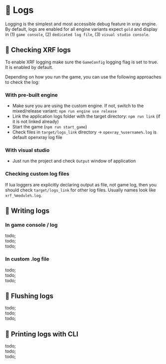 # 🧰 Logs

Logging is the simplest and most accessible debug feature in xray engine. <br/>
By default, logs are enabled for all engine variants expect `gold` and display in (1) `game console`,
(2) `dedicated log file`, (3) `visual studio console`.

## 🧰 Checking XRF logs

To enable XRF logging make sure the `GameConfig` logging flag is set to true. <br/>
It is enabled by default.

Depending on how you run the game, you can use the following approaches to check the log:

### With pre-built engine

- Make sure you are using the custom engine. If not, switch to the mixed/release variant: `npm run engine use release`
- Link the application logs folder with the target directory: `npm run link` (if it is not linked already)
- Start the game (`npm run start_game`)
- Check files in `target/logs_link` directory -> `opexray_%username%.log` is default openxray log file

### With visual studio

- Just run the project and check `Output` window of application

### Checking custom log files

If lua loggers are explicitly declaring output as file, not game log, then you should check `target/logs_link`
for other log files. Usually names look like `xrf_%module%.log`.

## 🧰 Writing logs

### In game console / log

todo; <br/>
todo; <br/>
todo; <br/>

### In custom .log file

todo; <br/>
todo; <br/>
todo; <br/>

## 🧰 Flushing logs

todo; <br/>
todo; <br/>
todo; <br/>

## 🧰 Printing logs with CLI

todo; <br/>
todo; <br/>
todo; <br/>
